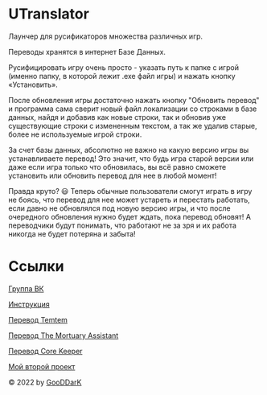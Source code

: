 # UTranslator
Лаунчер для русификаторов множества различных игр.

Переводы хранятся в интернет Базе Данных.

Русифицировать игру очень просто - указать путь к папке с игрой (именно папку, в которой лежит .exe файл игры) и нажать кнопку «Установить».

После обновления игры достаточно нажать кнопку "Обновить перевод" и программа сама сверит новый файл локализации со строками в базе данных, найдя и добавив как новые строки, так и обновив уже существующие строки с измененным текстом, а так же удалив старые, более не используемые игрой строки.

За счет базы данных, абсолютно не важно на какую версию игры вы устанавливаете перевод!
Это значит, что будь игра старой версии или даже если игра только что обновилась, вы всё равно сможете установить или обновить перевод для нее в любой момент!

Правда круто? 😃
Теперь обычные пользователи смогут играть в игру не боясь, что перевод для нее может устареть и перестать работать, если давно не обновлялся под новую версию игры, и что после очередного обновления нужно будет ждать, пока перевод обновят!
А переводчики будут понимать, что работают не за зря и их работа никогда не будет потеряна и забыта!

# Ссылки
[Группа ВК](https://vk.com/utranslator)

[Инструкция](https://vk.com/@utranslator-manual)

[Перевод Temtem](https://steamcommunity.com/sharedfiles/filedetails/?id=2365045065)

[Перевод The Mortuary Assistant](https://steamcommunity.com/sharedfiles/filedetails/?id=2846351927)

[Перевод Core Keeper](https://steamcommunity.com/sharedfiles/filedetails/?id=2801195857)

[Мой второй проект](https://vk.com/nwr_dota)

© 2022 by [GooDDarK](https://vk.com/gooddark)
